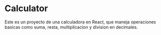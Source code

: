 # Calculator

Este es un proyecto de una calculadora en React, que maneja operaciones basicas como suma, resta, multiplicacion y division en decimales.
